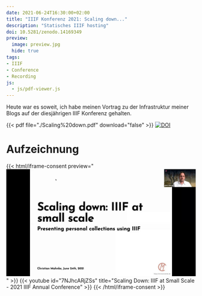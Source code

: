 ```yaml
---
date: 2021-06-24T16:30:00+02:00
title: "IIIF Konferenz 2021: Scaling down..."
description: "Statisches IIIF hosting"
doi: 10.5281/zenodo.14169349
preview:
  image: preview.jpg
  hide: true
tags:
- IIIF
- Conference
- Recording
js:
  - js/pdf-viewer.js
---
```

Heute war es soweit, ich habe meinen Vortrag zu der Infrastruktur meiner Blogs auf der diesjährigen IIIF Konferenz gehalten.

<!--more-->
{{< pdf file="./Scaling%20down.pdf" download="false" >}}
[![DOI](https://zenodo.org/badge/DOI/10.5281/zenodo.14169349.svg)](https://doi.org/10.5281/zenodo.14169349)

# Aufzeichnung

{{< html/iframe-consent preview="<img class='video-preview' src='preview.jpg' alt='Vorschau'>" >}}
    {{< youtube id="7NJhcARjZSs" title="Scaling Down: IIIF at Small Scale - 2021 IIIF Annual Conference" >}}
{{< /html/iframe-consent >}}
